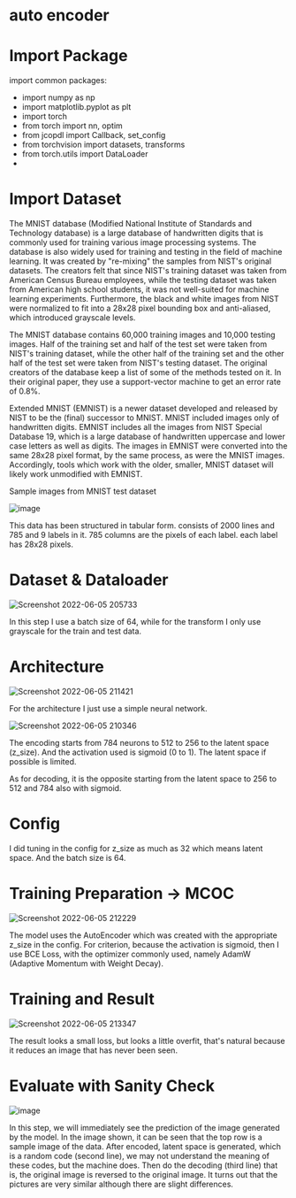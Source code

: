 # auto encoder
# Import Package
import common packages:
- import numpy as np
- import matplotlib.pyplot as plt
- import torch
- from torch import nn, optim
- from jcopdl import Callback, set_config
- from torchvision import datasets, transforms
- from torch.utils import DataLoader
- 

# Import Dataset
The MNIST database (Modified National Institute of Standards and Technology database) is a large database of handwritten digits that is commonly used for training various image processing systems. The database is also widely used for training and testing in the field of machine learning. It was created by "re-mixing" the samples from NIST's original datasets. The creators felt that since NIST's training dataset was taken from American Census Bureau employees, while the testing dataset was taken from American high school students, it was not well-suited for machine learning experiments. Furthermore, the black and white images from NIST were normalized to fit into a 28x28 pixel bounding box and anti-aliased, which introduced grayscale levels.

The MNIST database contains 60,000 training images and 10,000 testing images. Half of the training set and half of the test set were taken from NIST's training dataset, while the other half of the training set and the other half of the test set were taken from NIST's testing dataset. The original creators of the database keep a list of some of the methods tested on it. In their original paper, they use a support-vector machine to get an error rate of 0.8%.

Extended MNIST (EMNIST) is a newer dataset developed and released by NIST to be the (final) successor to MNIST. MNIST included images only of handwritten digits. EMNIST includes all the images from NIST Special Database 19, which is a large database of handwritten uppercase and lower case letters as well as digits. The images in EMNIST were converted into the same 28x28 pixel format, by the same process, as were the MNIST images. Accordingly, tools which work with the older, smaller, MNIST dataset will likely work unmodified with EMNIST.

Sample images from MNIST test dataset

![image](https://user-images.githubusercontent.com/86812576/172053706-ea5f4c0d-ed17-4e3e-8d80-9fa93bcd0b3b.png)

This data has been structured in tabular form. consists of 2000 lines and 785 and 9 labels in it. 785 columns are the pixels of each label. each label has 28x28 pixels.

# Dataset & Dataloader

![Screenshot 2022-06-05 205733](https://user-images.githubusercontent.com/86812576/172054258-0e75aed9-bd29-46dd-9004-e7c60d31ddbc.png)

In this step I use a batch size of 64, while for the transform I only use grayscale for the train and test data.

# Architecture

![Screenshot 2022-06-05 211421](https://user-images.githubusercontent.com/86812576/172054890-274de534-4ca2-47e8-8e3b-d041d14d7f32.png)

For the architecture I just use a simple neural network.

![Screenshot 2022-06-05 210346](https://user-images.githubusercontent.com/86812576/172054446-31349c20-09d0-4a43-83ed-92a2db304074.png)

The encoding starts from 784 neurons to 512 to 256 to the latent space (z_size). And the activation used is sigmoid (0 to 1). The latent space if possible is limited.

As for decoding, it is the opposite starting from the latent space to 256 to 512 and 784 also with sigmoid.

# Config
I did tuning in the config for z_size as much as 32 which means latent space. And the batch size is 64.

# Training Preparation -> MCOC

![Screenshot 2022-06-05 212229](https://user-images.githubusercontent.com/86812576/172055234-177fe073-046e-4e25-a0d2-696ad0badbe3.png)

The model uses the AutoEncoder which was created with the appropriate z_size in the config. For criterion, because the activation is sigmoid, then I use BCE Loss, with the optimizer commonly used, namely AdamW (Adaptive Momentum with Weight Decay).

# Training and Result

![Screenshot 2022-06-05 213347](https://user-images.githubusercontent.com/86812576/172055724-0d46774b-6d7e-49f3-a033-13510a90dfbc.png)

The result looks a small loss, but looks a little overfit, that's natural because it reduces an image that has never been seen.

# Evaluate with Sanity Check

![image](https://user-images.githubusercontent.com/86812576/172056249-6fc38070-9ff6-437f-bda4-24a0585b2e0f.png)

In this step, we will immediately see the prediction of the image generated by the model.
In the image shown, it can be seen that the top row is a sample image of the data. After encoded, latent space is generated, which is a random code (second line), we may not understand the meaning of these codes, but the machine does. Then do the decoding (third line) that is, the original image is reversed to the original image. It turns out that the pictures are very similar although there are slight differences.
